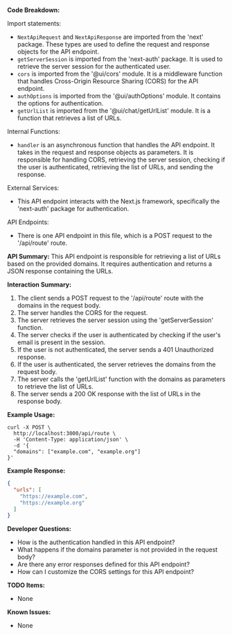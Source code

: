 **Code Breakdown:**

Import statements:
- `NextApiRequest` and `NextApiResponse` are imported from the 'next' package. These types are used to define the request and response objects for the API endpoint.
- `getServerSession` is imported from the 'next-auth' package. It is used to retrieve the server session for the authenticated user.
- `cors` is imported from the '@ui/cors' module. It is a middleware function that handles Cross-Origin Resource Sharing (CORS) for the API endpoint.
- `authOptions` is imported from the '@ui/authOptions' module. It contains the options for authentication.
- `getUrlList` is imported from the '@ui/chat/getUrlList' module. It is a function that retrieves a list of URLs.

Internal Functions:
- `handler` is an asynchronous function that handles the API endpoint. It takes in the request and response objects as parameters. It is responsible for handling CORS, retrieving the server session, checking if the user is authenticated, retrieving the list of URLs, and sending the response.

External Services:
- This API endpoint interacts with the Next.js framework, specifically the 'next-auth' package for authentication.

API Endpoints:
- There is one API endpoint in this file, which is a POST request to the '/api/route' route.

**API Summary:**
This API endpoint is responsible for retrieving a list of URLs based on the provided domains. It requires authentication and returns a JSON response containing the URLs.

**Interaction Summary:**
1. The client sends a POST request to the '/api/route' route with the domains in the request body.
2. The server handles the CORS for the request.
3. The server retrieves the server session using the 'getServerSession' function.
4. The server checks if the user is authenticated by checking if the user's email is present in the session.
5. If the user is not authenticated, the server sends a 401 Unauthorized response.
6. If the user is authenticated, the server retrieves the domains from the request body.
7. The server calls the 'getUrlList' function with the domains as parameters to retrieve the list of URLs.
8. The server sends a 200 OK response with the list of URLs in the response body.

**Example Usage:**
```
curl -X POST \
  http://localhost:3000/api/route \
  -H 'Content-Type: application/json' \
  -d '{
  "domains": ["example.com", "example.org"]
}'
```

**Example Response:**
```json
{
  "urls": [
    "https://example.com",
    "https://example.org"
  ]
}
```

**Developer Questions:**
- How is the authentication handled in this API endpoint?
- What happens if the domains parameter is not provided in the request body?
- Are there any error responses defined for this API endpoint?
- How can I customize the CORS settings for this API endpoint?

**TODO Items:**
- None

**Known Issues:**
- None